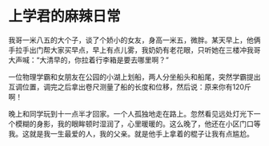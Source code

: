 # 上学君的麻辣日常

我哥一米八五的大个子，谈了个娇小的女友，身高一米五，微胖。某天早上，他俩手拉手出门帮大家买早点，早上有点儿雾，我奶奶有老花眼，只听她在三楼冲我哥大声喊：“大清早的，你拉着行李箱是要去哪里啊？” 

一位物理学霸和女朋友在公园的小湖上划船，两人分坐船头和船尾，突然学霸提出互调位置，调完之后拿出卷尺测量了船的长度和位移，然后说：原来你有120斤啊！ 

晚上和同学玩到十一点半才回家。一个人孤独地走在路上。忽然看见远处灯光下一个模糊的身影，我的眼眸顿时湿润了，心里暖暖的。这么晚了，他还在小区门口等我。这就是我一生最爱的人，我的父亲。就是他手上拿着的棍子让我有点尴尬。